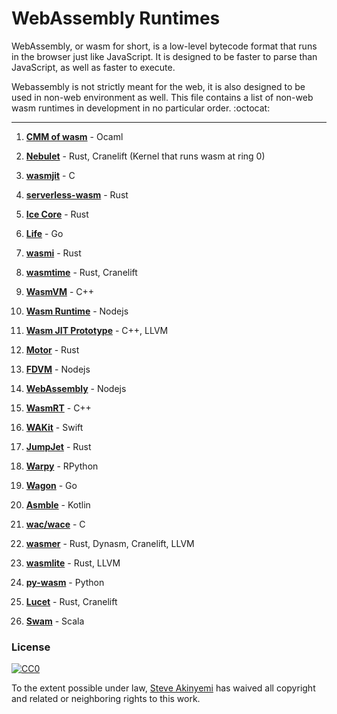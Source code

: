 # WebAssembly Runtimes 
WebAssembly, or wasm for short, is a low-level bytecode format that runs in the browser just like JavaScript.
It is designed to be faster to parse than JavaScript, as well as faster to execute. 

Webassembly is not strictly meant for the web, it is also designed to be used in non-web environment as well. 
This file contains a list of non-web wasm runtimes in development in no particular order. :octocat:

------------------------------------------------------------------------------------------------------

1. **[CMM of wasm](https://github.com/SimonJF/cmm_of_wasm)** - Ocaml

2. **[Nebulet](https://github.com/nebulet/nebulet)** - Rust, Cranelift (Kernel that runs wasm at ring 0)

3. **[wasmjit](https://github.com/rianhunter/wasmjit)** - C

4. **[serverless-wasm](https://github.com/Geal/serverless-wasm)** - Rust

5. **[Ice Core](https://github.com/losfair/IceCore)** - Rust
 
6. **[Life](https://github.com/perlin-network/life)** - Go

7. **[wasmi](https://github.com/paritytech/wasmi)** - Rust

8. **[wasmtime](https://github.com/CraneStation/wasmtime)** - Rust, Cranelift

9. **[WasmVM](https://github.com/LuisHsu/WasmVM)** - C++

10. **[Wasm Runtime](https://github.com/kgtkr/wasm-runtime)** - Nodejs

11. **[Wasm JIT Prototype](https://github.com/WebAssembly/wasm-jit-prototype)** - C++, LLVM

12. **[Motor](https://github.com/penberg/motor)** - Rust

13. **[FDVM](https://github.com/funcdef/fdvm)** - Nodejs

14. **[WebAssembly](https://github.com/dcodeIO/webassembly)** - Nodejs

15. **[WasmRT](https://github.com/rhitchcock/wasmrt)** - C++

16. **[WAKit](https://github.com/akkyie/WAKit)** - Swift

17. **[JumpJet](https://github.com/jawm/jumpjet)** - Rust

18. **[Warpy](https://github.com/kanaka/warpy)** - RPython

19. **[Wagon](https://github.com/go-interpreter/wagon)** - Go

20. **[Asmble](https://github.com/cretz/asmble)** - Kotlin

21. **[wac/wace](https://github.com/kanaka/wac)** - C

22. **[wasmer](https://github.com/wasmerio/wasmer)** - Rust, Dynasm, Cranelift, LLVM

23. **[wasmlite](https://github.com/appcypher/wasmlite)** - Rust, LLVM

24. **[py-wasm](https://github.com/ethereum/py-wasm)** - Python

25. **[Lucet](https://github.com/fastly/lucet)** - Rust, Cranelift

26. **[Swam](https://github.com/satabin/swam)** - Scala


### License

[![CC0](http://mirrors.creativecommons.org/presskit/buttons/88x31/svg/cc-zero.svg)](https://creativecommons.org/publicdomain/zero/1.0/)

To the extent possible under law, [Steve Akinyemi](https://github.com/appcypher) has waived all copyright and related or neighboring rights to this work.

